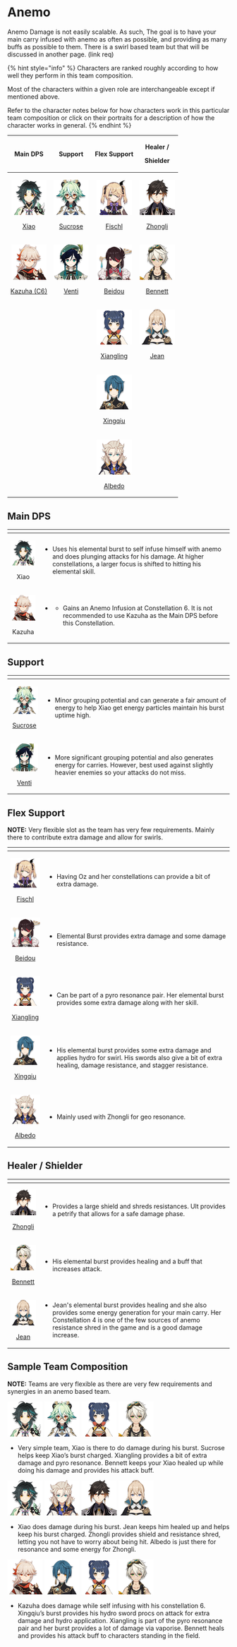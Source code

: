 # Anemo

Anemo Damage is not easily scalable. As such, The goal is to have your main carry infused with anemo as often as possible, and providing as many buffs as possible to them. There is a swirl based team but that will be discussed in another page. \(link req\)

{% hint style="info" %}
Characters are ranked roughly according to how well they perform in this team composition.

Most of the characters within a given role are interchangeable except if mentioned above.  
  
Refer to the character notes below for how characters work in this particular team composition or click on their portraits for a description of how the character works in general.
{% endhint %}

<table>
  <thead>
    <tr>
      <th style="text-align:center">Main DPS</th>
      <th style="text-align:center">Support</th>
      <th style="text-align:center">Flex Support</th>
      <th style="text-align:center">
        <p>Healer /</p>
        <p>Shielder</p>
      </th>
    </tr>
  </thead>
  <tbody>
    <tr>
      <td style="text-align:center">
        <p><a href="../characters/anemo/xiao.md"><img src="../.gitbook/assets/ui_avataricon_xiao.png" alt/> </a>
        </p>
        <p><a href="../characters/anemo/xiao.md">Xiao</a>
        </p>
      </td>
      <td style="text-align:center">
        <p><a href="../characters/anemo/sucrose.md"><img src="../.gitbook/assets/ui_avataricon_sucrose.png" alt/> </a>
        </p>
        <p><a href="../characters/anemo/sucrose.md">Sucrose</a>
        </p>
      </td>
      <td style="text-align:center">
        <p><a href="../characters/electro/fischl.md"><img src="../.gitbook/assets/ui_avataricon_fischl.png" alt/> </a>
        </p>
        <p><a href="../characters/electro/fischl.md">Fischl</a>
        </p>
      </td>
      <td style="text-align:center">
        <p><a href="../characters/geo/zhongli.md"><img src="../.gitbook/assets/ui_avataricon_zhongli.png" alt/> </a>
        </p>
        <p><a href="../characters/geo/zhongli.md">Zhongli</a>
        </p>
      </td>
    </tr>
    <tr>
      <td style="text-align:center">
        <p><a href="../characters/anemo/kazuha.md"><img src="../.gitbook/assets/ui_avataricon_kazuha.png" alt/> </a>
        </p>
        <p><a href="../characters/anemo/kazuha.md">Kazuha (C6)</a>
        </p>
      </td>
      <td style="text-align:center">
        <p><a href="../characters/anemo/venti.md"><img src="../.gitbook/assets/ui_avataricon_venti.png" alt/> </a>
        </p>
        <p><a href="../characters/anemo/venti.md">Venti</a>
        </p>
      </td>
      <td style="text-align:center">
        <p><a href="../characters/electro/beidou.md"><img src="../.gitbook/assets/ui_avataricon_beidou.png" alt/> </a>
        </p>
        <p><a href="../characters/electro/beidou.md">Beidou</a>
        </p>
      </td>
      <td style="text-align:center">
        <p><a href="../characters/pyro/bennett.md"><img src="../.gitbook/assets/ui_avataricon_bennett.png" alt/> </a>
        </p>
        <p><a href="../characters/pyro/bennett.md">Bennett</a>
        </p>
      </td>
    </tr>
    <tr>
      <td style="text-align:center"></td>
      <td style="text-align:center"></td>
      <td style="text-align:center">
        <p><a href="../characters/pyro/xiangling.md"><img src="../.gitbook/assets/ui_avataricon_xiangling.png" alt/> </a>
        </p>
        <p><a href="../characters/pyro/xiangling.md">Xiangling</a>
        </p>
      </td>
      <td style="text-align:center">
        <p><a href="../characters/anemo/jean.md"><img src="../.gitbook/assets/ui_avataricon_jean.png" alt/> </a>
        </p>
        <p><a href="../characters/anemo/jean.md">Jean </a>
        </p>
      </td>
    </tr>
    <tr>
      <td style="text-align:center"></td>
      <td style="text-align:center"></td>
      <td style="text-align:center">
        <p><a href="../characters/hydro/xingqiu.md"><img src="../.gitbook/assets/ui_avataricon_xingqiu.png" alt/> </a>
        </p>
        <p><a href="../characters/hydro/xingqiu.md">Xingqiu</a>
        </p>
      </td>
      <td style="text-align:center"></td>
    </tr>
    <tr>
      <td style="text-align:center"></td>
      <td style="text-align:center"></td>
      <td style="text-align:center">
        <p><a href="../characters/geo/albedo.md"><img src="../.gitbook/assets/ui_avataricon_albedo.png" alt/> </a>
        </p>
        <p><a href="../characters/geo/albedo.md">Albedo</a>
        </p>
      </td>
      <td style="text-align:center"></td>
    </tr>
  </tbody>
</table>

## Main DPS

<table>
  <thead>
    <tr>
      <th style="text-align:center"></th>
      <th style="text-align:left"></th>
    </tr>
  </thead>
  <tbody>
    <tr>
      <td style="text-align:center">
        <p>
          <img src="../.gitbook/assets/ui_avataricon_xiao.png" alt/>
        </p>
        <p>Xiao</p>
      </td>
      <td style="text-align:left">
        <p></p>
        <ul>
          <li>Uses his elemental burst to self infuse himself with anemo and does plunging
            attacks for his damage. At higher constellations, a larger focus is shifted
            to hitting his elemental skill.</li>
        </ul>
      </td>
    </tr>
    <tr>
      <td style="text-align:center">
        <p>
          <img src="../.gitbook/assets/ui_avataricon_kazuha.png" alt/>
        </p>
        <p>Kazuha</p>
      </td>
      <td style="text-align:left">
        <p></p>
        <ul>
          <li>
            <ul>
              <li>Gains an Anemo Infusion at Constellation 6. It is not recommended to use
                Kazuha as the Main DPS before this Constellation.</li>
            </ul>
          </li>
        </ul>
      </td>
    </tr>
  </tbody>
</table>

## Support

<table>
  <thead>
    <tr>
      <th style="text-align:center"></th>
      <th style="text-align:left"></th>
    </tr>
  </thead>
  <tbody>
    <tr>
      <td style="text-align:center">
        <p><a href="../characters/anemo/sucrose.md"><img src="../.gitbook/assets/ui_avataricon_sucrose.png" alt/> </a>
        </p>
        <p><a href="../characters/anemo/sucrose.md">Sucrose</a>
        </p>
      </td>
      <td style="text-align:left">
        <p></p>
        <ul>
          <li>Minor grouping potential and can generate a fair amount of energy to help
            Xiao get energy particles maintain his burst uptime high.</li>
        </ul>
      </td>
    </tr>
    <tr>
      <td style="text-align:center">
        <p><a href="../characters/anemo/venti.md"><img src="../.gitbook/assets/ui_avataricon_venti.png" alt/><b> </b></a>
        </p>
        <p><a href="../characters/anemo/venti.md">Venti</a>
        </p>
      </td>
      <td style="text-align:left">
        <p></p>
        <ul>
          <li>More significant grouping potential and also generates energy for carries.
            However, best used against slightly heavier enemies so your attacks do
            not miss.</li>
        </ul>
      </td>
    </tr>
  </tbody>
</table>

## Flex Support

**NOTE:** Very flexible slot as the team has very few requirements. Mainly there to contribute extra damage and allow for swirls.

<table>
  <thead>
    <tr>
      <th style="text-align:center"></th>
      <th style="text-align:left"></th>
    </tr>
  </thead>
  <tbody>
    <tr>
      <td style="text-align:center">
        <p><a href="../characters/electro/fischl.md"><img src="../.gitbook/assets/ui_avataricon_fischl.png" alt/> </a>
        </p>
        <p><a href="../characters/electro/fischl.md">Fischl</a>
        </p>
      </td>
      <td style="text-align:left">
        <p></p>
        <ul>
          <li>Having Oz and her constellations can provide a bit of extra damage.</li>
        </ul>
      </td>
    </tr>
    <tr>
      <td style="text-align:center">
        <p><a href="../characters/electro/beidou.md"><img src="../.gitbook/assets/ui_avataricon_beidou.png" alt/> </a>
        </p>
        <p><a href="../characters/electro/beidou.md">Beidou</a>
        </p>
      </td>
      <td style="text-align:left">
        <p></p>
        <ul>
          <li>Elemental Burst provides extra damage and some damage resistance.</li>
        </ul>
      </td>
    </tr>
    <tr>
      <td style="text-align:center">
        <p><a href="../characters/pyro/xiangling.md"><img src="../.gitbook/assets/ui_avataricon_xiangling.png" alt/> </a>
        </p>
        <p><a href="../characters/pyro/xiangling.md">Xiangling</a>
        </p>
      </td>
      <td style="text-align:left">
        <p></p>
        <ul>
          <li>Can be part of a pyro resonance pair. Her elemental burst provides some
            extra damage along with her skill.</li>
        </ul>
      </td>
    </tr>
    <tr>
      <td style="text-align:center">
        <p><a href="../characters/hydro/xingqiu.md"><img src="../.gitbook/assets/ui_avataricon_xingqiu.png" alt/> </a>
        </p>
        <p><a href="../characters/hydro/xingqiu.md">Xingqiu</a>
        </p>
      </td>
      <td style="text-align:left">
        <p></p>
        <ul>
          <li>His elemental burst provides some extra damage and applies hydro for swirl.
            His swords also give a bit of extra healing, damage resistance, and stagger
            resistance.</li>
        </ul>
      </td>
    </tr>
    <tr>
      <td style="text-align:center">
        <p><a href="../characters/geo/albedo.md"><img src="../.gitbook/assets/ui_avataricon_albedo.png" alt/> </a>
        </p>
        <p><a href="../characters/geo/albedo.md">Albedo</a>
        </p>
      </td>
      <td style="text-align:left">
        <p></p>
        <ul>
          <li>Mainly used with Zhongli for geo resonance.
            <br />
          </li>
        </ul>
      </td>
    </tr>
  </tbody>
</table>

## Healer / Shielder

<table>
  <thead>
    <tr>
      <th style="text-align:center"></th>
      <th style="text-align:left"></th>
    </tr>
  </thead>
  <tbody>
    <tr>
      <td style="text-align:center">
        <p><a href="../characters/geo/zhongli.md"><img src="../.gitbook/assets/ui_avataricon_zhongli.png" alt/> </a>
        </p>
        <p><a href="../characters/geo/zhongli.md">Zhongli</a>
        </p>
      </td>
      <td style="text-align:left">
        <p></p>
        <ul>
          <li>Provides a large shield and shreds resistances. Ult provides a petrify
            that allows for a safe damage phase.
            <br />
          </li>
        </ul>
      </td>
    </tr>
    <tr>
      <td style="text-align:center">
        <p><a href="../characters/pyro/bennett.md"><img src="../.gitbook/assets/ui_avataricon_bennett.png" alt/> </a>
        </p>
        <p><a href="../characters/pyro/bennett.md">Bennett</a>
        </p>
      </td>
      <td style="text-align:left">
        <p></p>
        <ul>
          <li>His elemental burst provides healing and a buff that increases attack.</li>
        </ul>
      </td>
    </tr>
    <tr>
      <td style="text-align:center">
        <p><a href="../characters/anemo/jean.md"><img src="../.gitbook/assets/ui_avataricon_jean.png" alt/> </a>
        </p>
        <p><a href="../characters/anemo/jean.md">Jean</a>
        </p>
      </td>
      <td style="text-align:left">
        <p></p>
        <ul>
          <li>Jean&apos;s elemental burst provides healing and she also provides some
            energy generation for your main carry. Her Constellation 4 is one of the
            few sources of anemo resistance shred in the game and is a good damage
            increase.</li>
        </ul>
      </td>
    </tr>
  </tbody>
</table>

## Sample Team Composition

 **NOTE:** Teams are very flexible as there are very few requirements and synergies in an anemo based team.  


![](../.gitbook/assets/ui_avataricon_xiao.png) ![](../.gitbook/assets/ui_avataricon_sucrose.png) ![](../.gitbook/assets/ui_avataricon_xiangling.png) ![](../.gitbook/assets/ui_avataricon_bennett.png) 

* Very simple team, Xiao is there to do damage during his burst. Sucrose helps keep  Xiao’s burst charged. Xiangling provides a bit of extra damage and pyro resonance. Bennett keeps your Xiao healed up while doing his damage and provides his attack buff.

![](../.gitbook/assets/ui_avataricon_xiao.png) ![](../.gitbook/assets/ui_avataricon_albedo.png) ![](../.gitbook/assets/ui_avataricon_zhongli.png) ![](../.gitbook/assets/ui_avataricon_jean.png) 

* Xiao does damage during his burst. Jean keeps him healed up and helps keep his burst charged. Zhongli provides shield and resistance shred, letting you not have to worry about being hit. Albedo is just there for resonance and some energy for Zhongli.

![](../.gitbook/assets/ui_avataricon_kazuha.png) ![](../.gitbook/assets/ui_avataricon_xingqiu.png) ![](../.gitbook/assets/ui_avataricon_xiangling.png) ![](../.gitbook/assets/ui_avataricon_bennett.png) 

* Kazuha does damage while self infusing with his constellation 6. Xingqiu’s burst provides his hydro sword procs on attack for extra damage and hydro application. Xiangling is part of the pyro resonance pair and her burst provides a lot of damage via vaporise. Bennett heals and provides his attack buff to characters standing in the field.

